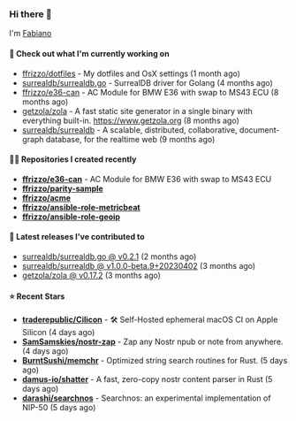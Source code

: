 ### Hi there 👋

I'm [Fabiano](https://ffrizzo.com)

#### 👷 Check out what I'm currently working on


- [ffrizzo/dotfiles](https://github.com/ffrizzo/dotfiles) - My dotfiles and OsX settings (1 month ago)
- [surrealdb/surrealdb.go](https://github.com/surrealdb/surrealdb.go) - SurrealDB driver for Golang (4 months ago)
- [ffrizzo/e36-can](https://github.com/ffrizzo/e36-can) - AC Module for BMW E36 with swap to MS43 ECU (8 months ago)
- [getzola/zola](https://github.com/getzola/zola) - A fast static site generator in a single binary with everything built-in. https://www.getzola.org (8 months ago)
- [surrealdb/surrealdb](https://github.com/surrealdb/surrealdb) - A scalable, distributed, collaborative, document-graph database, for the realtime web (9 months ago)

#### 👨‍💻 Repositories I created recently
- **[ffrizzo/e36-can](https://github.com/ffrizzo/e36-can)** - AC Module for BMW E36 with swap to MS43 ECU
- **[ffrizzo/parity-sample](https://github.com/ffrizzo/parity-sample)**
- **[ffrizzo/acme](https://github.com/ffrizzo/acme)**
- **[ffrizzo/ansible-role-metricbeat](https://github.com/ffrizzo/ansible-role-metricbeat)**
- **[ffrizzo/ansible-role-geoip](https://github.com/ffrizzo/ansible-role-geoip)**

#### 🚀 Latest releases I've contributed to


- [surrealdb/surrealdb.go @ v0.2.1](https://github.com/surrealdb/surrealdb.go/releases/tag/v0.2.1) (2 months ago)
- [surrealdb/surrealdb @ v1.0.0-beta.9&#43;20230402](https://github.com/surrealdb/surrealdb/releases/tag/v1.0.0-beta.9%2B20230402) (3 months ago)
- [getzola/zola @ v0.17.2](https://github.com/getzola/zola/releases/tag/v0.17.2) (3 months ago)

#### ⭐ Recent Stars


- **[traderepublic/Cilicon](https://github.com/traderepublic/Cilicon)** - 🛠️ Self-Hosted ephemeral macOS CI on Apple Silicon (4 days ago)
- **[SamSamskies/nostr-zap](https://github.com/SamSamskies/nostr-zap)** - Zap any Nostr npub or note from anywhere. (4 days ago)
- **[BurntSushi/memchr](https://github.com/BurntSushi/memchr)** - Optimized string search routines for Rust. (5 days ago)
- **[damus-io/shatter](https://github.com/damus-io/shatter)** - A fast, zero-copy nostr content parser in Rust (5 days ago)
- **[darashi/searchnos](https://github.com/darashi/searchnos)** - Searchnos: an experimental implementation of NIP-50 (5 days ago)
